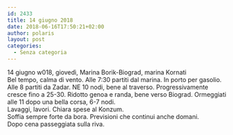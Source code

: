 ```yaml
---
id: 2433
title: 14 giugno 2018
date: 2018-06-16T17:50:21+02:00
author: polaris
layout: post
categories:
  - Senza categoria
---
```

14 giugno w018, giovedì, Marina Borik-Biograd, marina Kornati  
Bel tempo, calma di vento. Alle 7:30 partiti dal marina. In porto per gasolio. Alle 8 partiti da Zadar. NE 10 nodi, bene al traverso. Progressivamente cresce fino a 25-30. Ridotto genoa e randa, bene verso Biograd. Ormeggiati alle 11 dopo una bella corsa, 6-7 nodi.  
Lavaggi, lavori. Chiara spese al Konzum.  
Soffia sempre forte da bora. Previsioni che continui anche domani.  
Dopo cena passeggiata sulla riva.